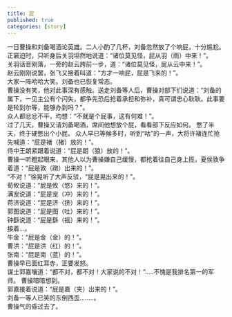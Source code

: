 ```yaml
---
title: 屁
published: true
categories: [story]
---
```


一日曹操和刘备喝酒论英雄。二人小酌了几杯，刘备忽然放了个响屁，十分尴尬。  
正窘迫时，只听身后关羽坦然地说道：“诸位莫见怪，屁从羽（雨）中来！”。  
关羽话音刚落，一旁的赵云跨前一步，道：“诸位莫见怪，屁从云中来！”。  
赵云刚刚说罢，张飞又接着叫道：“方才一响屁，屁是飞来的！”。  
大家一阵哈哈大笑。刘备也已恢复常态。  
曹操没有笑，他对此事深有感触。送走刘备等人后，曹操对部下们说道：“刘备的属下，一见主公有个闪失，都争先恐后抢着承担和弥补，真可谓忠心耿耿。此事要是轮到尔等，能够办到吗？”。  
众人都忿忿不平，均想：“不就是个屁事，这有何难！”。  
过了几天，曹操又请刘备喝酒，席间他想放个屁，看看部下反应如何。  憋了半天，终于硬憋出个小屁。  众人早已等候多时，听到“咕”的一声，大将许褚连忙抢先喊道：“屁是褚（猪）放的！”。  
侍中王朗紧跟着说道：“屁是朗（狼）放的！”。  
曹操一听瞪起眼来，其他人以为曹操嫌自己缓慢，都抢着往自己身上揽，夏侯敦争着道：“屁是敦（蹾）出来的！”。  
“不对！”徐晃听了大声反驳，“屁是晃出来的！”。  
荀攸说道：“屁是攸（悠）来的！”。  
满宠说道：“屁是宠（冲）来的！”。  
蒋济说道：“屁是济（挤）来的！”。  
郭图说道：“屁是图（吐）来的！”。  
钟繇说道：“屁是繇（摇）来的！”。  
接着...。  
牛金：“屁是金（金）的！”。  
曹洪：“屁是洪（红）的！”。  
张南：“屁是南（蓝）的！”。  
曹操早已面红耳赤，正要发怒。  
谋士郭嘉嚷道：“都不对，都不对！大家说的不对！”.....不愧是我排名第一的军师。  曹操暗暗想到。  
郭嘉接着说道：“屁是嘉（夹）出来的！”。  
刘备一等人已笑的东倒西歪........。  
曹操气的昏过去了。  
